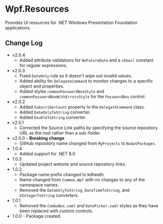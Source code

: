 # Wpf.Resources
Provides UI resources for .NET Windows Presentation Foundation applications.

## Change Log
- v2.0.4
  - Added attribute validations for `NoFutureDate` and a `cEmail` constant for regular expressions.
- v2.0.3
  - Fixed `DateOnly` rule so it doesn't wipe out invalid values. 
  - Added ability for `DelegateCommand` to monitor changes to a specific object and properties.
  - Added styles `commonPasswordBoxStyle` and `commonPasswordBoxWithErrorsStyle` for the `PasswordBox` control.
- v2.0.2
  - Added `SubscriberCount` property to the `DelegateCommand` class.
  - Added `DateOnlyToString` converter. 
  - Added `DoubleToString` converter.
- v2.0.1
  - Corrected the Source Link paths by specifying the source repository URL as the root rather than a sub-folder.
- v2.0.0 - **Breaking change**
  - GitHub repository name changed from `MyProjects` to `NuGetPackages`.  
- 1.0.4
  - Added support for .NET 8.0
- 1.0.3
  - Updated project website and source repository links.
- 1.0.2
  - Package name prefix changed to kdheath.
  - Name changed from `Common.Wpf` with no changes to any of the namespace names.
  - Removed the `DateOnlyToString`, `DateTimeToString`, and `UIntegerToString` converters.
- 1.0.1
  - Removed the `ComboBox.xaml` and `DatePicker.xaml` styles as they have been replaced with custom controls.
- 1.0.0 - Package created.
